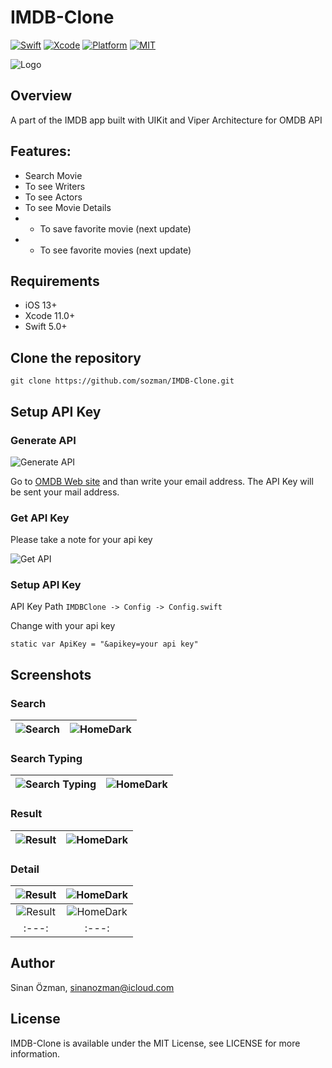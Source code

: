 # IMDB-Clone
[![Swift](https://img.shields.io/badge/Swift-5-orange.svg)](https://swift.org)
[![Xcode](https://img.shields.io/badge/Xcode-12.4-blue.svg)](https://developer.apple.com/xcode)
[![Platform](https://img.shields.io/badge/platforms-iOS%20%7C%20-green.svg)](https://github.com/sozman/instagram-clone-swiftUI.git)
[![MIT](https://img.shields.io/badge/licenses-MIT-red.svg)](https://opensource.org/licenses/MIT)

![Logo](images/logo.png)

## Overview
A part of the IMDB app built with UIKit and Viper Architecture for OMDB API

## Features:
* Search Movie
* To see Writers
* To see Actors
* To see Movie Details
* - To save favorite movie (next update)
* - To see favorite movies (next update)

## Requirements
* iOS 13+
* Xcode 11.0+
* Swift 5.0+

## Clone the repository

`git clone https://github.com/sozman/IMDB-Clone.git`

## Setup API Key

### Generate API

![Generate API](images/api.png)

Go to [OMDB Web site](http://www.omdbapi.com/apikey.aspx) and than write your email address. The API Key will be sent your mail address.

### Get API Key

Please take a note for your api key

![Get API](images/key.png)

### Setup API Key

API Key Path
`IMDBClone -> Config -> Config.swift`

Change with your api key

`static var ApiKey = "&apikey=your api key"`

## Screenshots

### Search
| ![Search](images/search.png) | ![HomeDark](images/search-dark.png) | 
|:---:|:---:|

### Search Typing
| ![Search Typing](images/searchType.png) | ![HomeDark](images/searchType-dark.png) | 
|:---:|:---:|

### Result
| ![Result](images/result.png) | ![HomeDark](images/result-dark.png) | 
|:---:|:---:|

### Detail
| ![Result](images/detail.png) | ![HomeDark](images/detail-dark.png) | 
|:---:|:---:|
| ![Result](images/detail1.png) | ![HomeDark](images/detail1-dark.png) | 
|:---:|:---:|

## Author
Sinan Özman, sinanozman@icloud.com

## License
IMDB-Clone is available under the MIT License, see LICENSE for more information.

